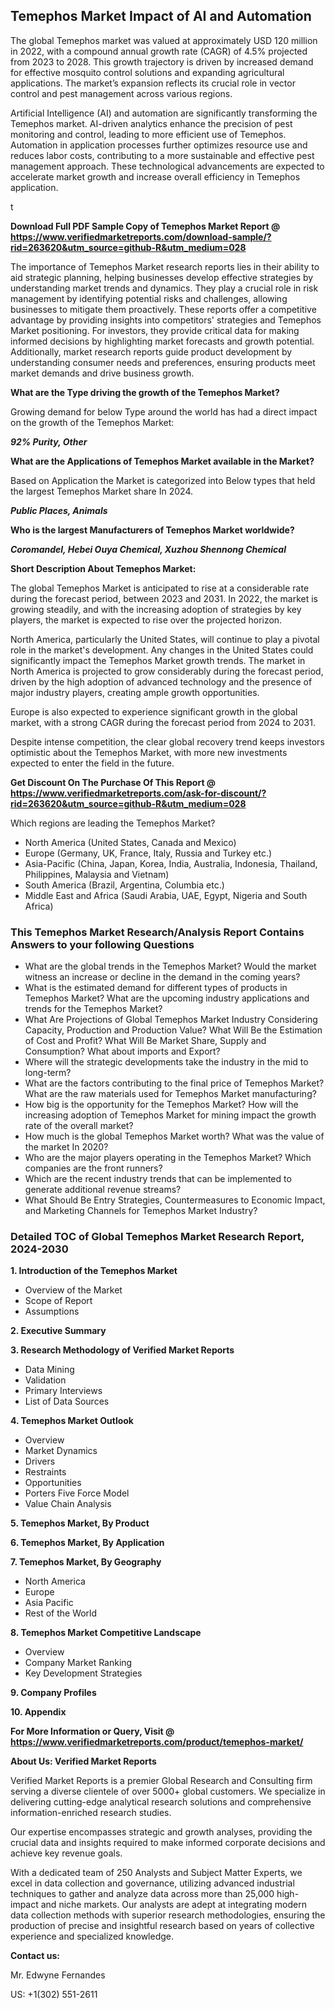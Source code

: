 <h2>Temephos Market Impact of AI and Automation</h2><p>The global Temephos market was valued at approximately USD 120 million in 2022, with a compound annual growth rate (CAGR) of 4.5% projected from 2023 to 2028. This growth trajectory is driven by increased demand for effective mosquito control solutions and expanding agricultural applications. The market’s expansion reflects its crucial role in vector control and pest management across various regions.</p><p>Artificial Intelligence (AI) and automation are significantly transforming the Temephos market. AI-driven analytics enhance the precision of pest monitoring and control, leading to more efficient use of Temephos. Automation in application processes further optimizes resource use and reduces labor costs, contributing to a more sustainable and effective pest management approach. These technological advancements are expected to accelerate market growth and increase overall efficiency in Temephos application.</p>t</p><p id="" class=""><strong>Download Full PDF Sample Copy of Temephos Market Report @ <a href="https://www.verifiedmarketreports.com/download-sample/?rid=263620&utm_source=github-R&utm_medium=028" target="_blank">https://www.verifiedmarketreports.com/download-sample/?rid=263620&utm_source=github-R&utm_medium=028</a></strong></p><p>The importance of&nbsp;Temephos Market research reports lies in their ability to aid strategic planning, helping businesses develop effective strategies by understanding market trends and dynamics. They play a crucial role in risk management by identifying potential risks and challenges, allowing businesses to mitigate them proactively. These reports offer a competitive advantage by providing insights into competitors' strategies and Temephos Market positioning. For investors, they provide critical data for making informed decisions by highlighting market forecasts and growth potential. Additionally, market research reports guide product development by understanding consumer needs and preferences, ensuring products meet market demands and drive business growth.</p><p><strong>What are the&nbsp;Type driving the growth of the Temephos Market?</strong></p><p id="" class="">Growing demand for below Type around the world has had a direct impact on the growth of the Temephos Market:</p><em><strong>92% Purity, Other</strong></em></p><strong>What are the&nbsp;Applications&nbsp;of Temephos Market available in the Market?</strong></p><p id="" class="">Based on Application the Market is categorized into Below types that held the largest Temephos Market share In 2024.</p><em><strong>Public Places, Animals</strong></em></p><strong>Who is the largest Manufacturers of Temephos Market worldwide?</strong></p><p><em><strong>Coromandel, Hebei Ouya Chemical, Xuzhou Shennong Chemical</strong></em></p><p id="" class=""><strong>Short Description About Temephos Market:</strong></p><p>The global Temephos Market is anticipated to rise at a considerable rate during the forecast period, between 2023 and 2031. In 2022, the market is growing steadily, and with the increasing adoption of strategies by key players, the market is expected to rise over the projected horizon.</p><p>North America, particularly the United States, will continue to play a pivotal role in the market's development. Any changes in the United States could significantly impact the Temephos Market growth trends. The market in North America is projected to grow considerably during the forecast period, driven by the high adoption of advanced technology and the presence of major industry players, creating ample growth opportunities.</p><p>Europe is also expected to experience significant growth in the global market, with a strong CAGR during the forecast period from 2024 to 2031.</p><p>Despite intense competition, the clear global recovery trend keeps investors optimistic about the Temephos Market, with more new investments expected to enter the field in the future.</p><p id="" class=""><strong>Get Discount On The Purchase Of This Report @ <a href="https://www.verifiedmarketreports.com/ask-for-discount/?rid=263620&utm_source=github-R&utm_medium=028" target="_blank">https://www.verifiedmarketreports.com/ask-for-discount/?rid=263620&utm_source=github-R&utm_medium=028</a></strong></p>Which regions are leading the Temephos Market?</p><ul><li>North America (United States, Canada and Mexico)</li><li>Europe (Germany, UK, France, Italy, Russia and Turkey etc.)</li><li>Asia-Pacific (China, Japan, Korea, India, Australia, Indonesia, Thailand, Philippines, Malaysia and Vietnam)</li><li>South America (Brazil, Argentina, Columbia etc.)</li><li>Middle East and Africa (Saudi Arabia, UAE, Egypt, Nigeria and South Africa)</li></ul><h3 id="" class="">This Temephos Market Research/Analysis Report Contains Answers to your following Questions</h3><ul><li>What are the global trends in the Temephos Market? Would the market witness an increase or decline in the demand in the coming years?</li><li>What is the estimated demand for different types of products in Temephos Market? What are the upcoming industry applications and trends for the Temephos Market?</li><li>What Are Projections of Global Temephos Market Industry Considering Capacity, Production and Production Value? What Will Be the Estimation of Cost and Profit? What Will Be Market Share, Supply and Consumption? What about imports and Export?</li><li>Where will the strategic developments take the industry in the mid to long-term?</li><li>What are the factors contributing to the final price of Temephos Market? What are the raw materials used for Temephos Market manufacturing?</li><li>How big is the opportunity for the Temephos Market? How will the increasing adoption of Temephos Market for mining impact the growth rate of the overall market?</li><li>How much is the global Temephos Market worth? What was the value of the market In 2020?</li><li>Who are the major players operating in the Temephos Market? Which companies are the front runners?</li><li>Which are the recent industry trends that can be implemented to generate additional revenue streams?</li><li>What Should Be Entry Strategies, Countermeasures to Economic Impact, and Marketing Channels for Temephos Market Industry?</li></ul><h3 id="" class="">Detailed TOC of Global Temephos Market Research Report, 2024-2030</h3><p id="" class=""><strong>1. Introduction of the Temephos Market</strong></p><ul><li>Overview of the Market</li><li>Scope of Report</li><li>Assumptions</li></ul><p id="" class=""><strong>2. Executive Summary</strong></p><p id="" class=""><strong>3. Research Methodology of Verified Market Reports</strong></p><ul><li>Data Mining</li><li>Validation</li><li>Primary Interviews</li><li>List of Data Sources</li></ul><p id="" class=""><strong>4. Temephos Market Outlook</strong></p><ul><li>Overview</li><li>Market Dynamics</li><li>Drivers</li><li>Restraints</li><li>Opportunities</li><li>Porters Five Force Model</li><li>Value Chain Analysis</li></ul><p id="" class=""><strong>5. Temephos Market, By Product</strong></p><p id="" class=""><strong>6. Temephos Market, By Application</strong></p><p id="" class=""><strong>7. Temephos Market, By Geography</strong></p><ul><li>North America</li><li>Europe</li><li>Asia Pacific</li><li>Rest of the World</li></ul><p id="" class=""><strong>8. Temephos Market Competitive Landscape</strong></p><ul><li>Overview</li><li>Company Market Ranking</li><li>Key Development Strategies</li></ul><p id="" class=""><strong>9. Company Profiles</strong></p><p id="" class=""><strong>10. Appendix</strong></p><p id="" class=""><strong>For More Information or Query, Visit @ <a href="https://www.verifiedmarketreports.com/product/temephos-market/" target="_blank">https://www.verifiedmarketreports.com/product/temephos-market/</a></strong></p><p id="" class=""><strong>About Us: Verified Market Reports</strong></p><p id="" class="">Verified Market Reports is a premier Global Research and Consulting firm serving a diverse clientele of over 5000+ global customers. We specialize in delivering cutting-edge analytical research solutions and comprehensive information-enriched research studies.</p><p id="" class="">Our expertise encompasses strategic and growth analyses, providing the crucial data and insights required to make informed corporate decisions and achieve key revenue goals.</p><p id="" class="">With a dedicated team of 250 Analysts and Subject Matter Experts, we excel in data collection and governance, utilizing advanced industrial techniques to gather and analyze data across more than 25,000 high-impact and niche markets. Our analysts are adept at integrating modern data collection methods with superior research methodologies, ensuring the production of precise and insightful research based on years of collective experience and specialized knowledge.</p><p id="" class=""><strong>Contact us:</strong></p><p id="" class="">Mr. Edwyne Fernandes</p><p id="" class="">US: +1(302) 551-2611</p>